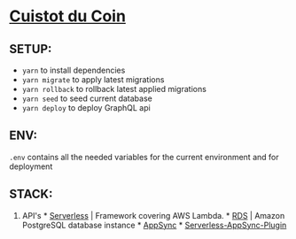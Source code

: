 # [Cuistot du Coin](https://www.cuistotducoin.com)

## SETUP:
  - `yarn` to install dependencies
  - `yarn migrate` to apply latest migrations
  - `yarn rollback` to rollback latest applied migrations
  - `yarn seed` to seed current database
  - `yarn deploy` to deploy GraphQL api

## ENV:

`.env` contains all the needed variables for the current environment and for deployment

## STACK:
  1. API's
    * [Serverless](http://serverless.com) | Framework covering AWS Lambda.
    * [RDS](https://aws.amazon.com/fr/rds/) | Amazon PostgreSQL database instance
    * [AppSync](https://aws.amazon.com/fr/appsync/)
    * [Serverless-AppSync-Plugin](https://github.com/sid88in/serverless-appsync-plugin)
